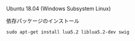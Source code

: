 Ubuntu 18.04 (Windows Subsystem Linux)

依存パッケージのインストール

    sudo apt-get install lua5.2 liblua5.2-dev swig

